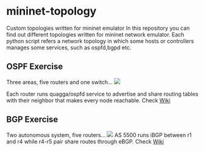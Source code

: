 # mininet-topology
Custom topologies written for mininet emulator
In this repository you can find out different topologies written for mininet network emulator. Each python script refers a network topology in which some hosts or controllers manages some services, such as ospfd,bgpd etc.

## OSPF Exercise
Three areas, five routers and one switch...
![](https://s21.postimg.org/izh0uj65z/ospf_Exercise_Topology.jpg)

Each router runs quagga/ospfd service to advertise and share routing tables with their neighbor that makes every node reachable. Check [Wiki](https://github.com/mkucukdemir/mininet-topology/wiki)

## BGP Exercise
Two autonomous system, five routers...
![](https://s15.postimg.org/prokyynej/bgp_Exercise_Topology.jpg)
AS 5500 runs iBGP between r1 and r4 while r4-r5 pair share routes through eBGP. Check [Wiki](https://github.com/mkucukdemir/mininet-topology/wiki)
